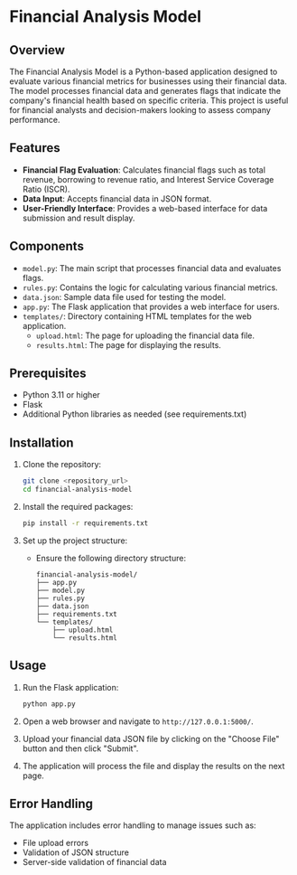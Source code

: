 
# Financial Analysis Model

## Overview

The Financial Analysis Model is a Python-based application designed to evaluate various financial metrics for businesses using their financial data. The model processes financial data and generates flags that indicate the company's financial health based on specific criteria. This project is useful for financial analysts and decision-makers looking to assess company performance.

## Features

- **Financial Flag Evaluation**: Calculates financial flags such as total revenue, borrowing to revenue ratio, and Interest Service Coverage Ratio (ISCR).
- **Data Input**: Accepts financial data in JSON format.
- **User-Friendly Interface**: Provides a web-based interface for data submission and result display.

## Components

- `model.py`: The main script that processes financial data and evaluates flags.
- `rules.py`: Contains the logic for calculating various financial metrics.
- `data.json`: Sample data file used for testing the model.
- `app.py`: The Flask application that provides a web interface for users.
- `templates/`: Directory containing HTML templates for the web application.
  - `upload.html`: The page for uploading the financial data file.
  - `results.html`: The page for displaying the results.

## Prerequisites

- Python 3.11 or higher
- Flask
- Additional Python libraries as needed (see requirements.txt)

## Installation

1. Clone the repository:
   ```bash
   git clone <repository_url>
   cd financial-analysis-model
   ```

2. Install the required packages:
   ```bash
   pip install -r requirements.txt
   ```

3. Set up the project structure:
   - Ensure the following directory structure:
     ```
     financial-analysis-model/
     ├── app.py
     ├── model.py
     ├── rules.py
     ├── data.json
     ├── requirements.txt
     └── templates/
         ├── upload.html
         └── results.html
     ```

## Usage

1. Run the Flask application:
   ```bash
   python app.py
   ```

2. Open a web browser and navigate to `http://127.0.0.1:5000/`.

3. Upload your financial data JSON file by clicking on the "Choose File" button and then click "Submit".

4. The application will process the file and display the results on the next page.



## Error Handling

The application includes error handling to manage issues such as:

- File upload errors
- Validation of JSON structure
- Server-side validation of financial data
